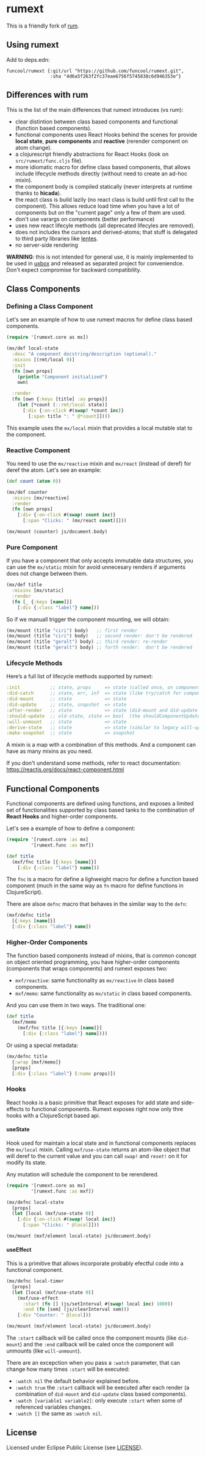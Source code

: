 # rumext #

This is a friendly fork of [rum](https://github.com/tonsky/rum).

## Using rumext

Add to deps.edn:

```
funcool/rumext {:git/url "https://github.com/funcool/rumext.git",
                :sha "4d6a5f263f2fc37eae6756f5745838c6d946353e"}
```

## Differences with rum

This is the list of the main differences that rumext introduces (vs rum):

- clear distintion between class based components and functional
  (function based components).
- functional components uses React Hooks behind the scenes for provide
  **local state**, **pure components** and **reactive** (rerender
  component on atom change).
- a clojurescript friendly abstractions for React Hooks (look on
  `src/rumext/func.cljs` file).
- more idiomatic macro for define class based components, that allows
  include lifecycle methods directly (without need to create an ad-hoc
  mixin).
- the component body is compiled statically (never interprets at
  runtime thanks to **hicada**).
- the react class is build lazily (no react class is build until first
  call to the component). This allows reduce load time when you have a
  lot of components but on the "current page" only a few of them are
  used.
- don't use varargs on components (better performance)
- uses new react lifecyle methods (all deprecated lifecyles are
  removed).
- does not includes the cursors and derived-atoms; that stuff is
  delegated to third party libraries like
  [lentes](https://github.com/funcool/lentes).
- no server-side rendering


**WARNING**: this is not intended for general use, it is mainly
implemented to be used in [uxbox](https://github.com/uxbox/uxbox) and
released as separated project for conveniendce. Don't expect
compromise for backward compatibility.


## Class Components


### Defining a Class Component

Let's see an example of how to use rumext macros for define class
based components.

```clojure
(require '[rumext.core as mx])

(mx/def local-state
  :desc "A component docstring/description (optional)."
  :mixins [(rmt/local 0)]
  :init
  (fn [own props]
    (println "Component initialized")
    own)

  :render
  (fn [own {:keys [title] :as props}]
    (let [*count (::rmt/local state)]
      [:div {:on-click #(swap! *count inc)}
        [:span title ": " @*count]])))
```

This example uses the `mx/local` mixin that provides a local mutable stat
to the component.


### Reactive Component

You need to use the `mx/reactive` mixin and `mx/react` (instead of
deref) for deref the atom. Let's see an example:

```clojure
(def count (atom 0))

(mx/def counter
  :mixins [mx/reactive]
  :render
  (fn [own props]
    [:div {:on-click #(swap! count inc)}
      [:span "Clicks: " (mx/react count)]]))

(mx/mount (counter) js/document.body)
```

### Pure Component

If you have a component that only accepts immutable data structures,
you can use the `mx/static` mixin for avoid unnecesary renders if
arguments does not change between them.


```clojure
(mx/def title
  :mixins [mx/static]
  :render
  (fn [_ {:keys [name]}]
    [:div {:class "label"} name]))
```

So if we manuall trigger the component mounting, we will obtain:

```clojure
(mx/mount (title "ciri") body)   ;; first render
(mx/mount (title "ciri") body)   ;; second render: don't be rendered
(mx/mount (title "geralt") body) ;; third render: re-render
(mx/mount (title "geralt") body) ;; forth render:  don't be rendered
```

### Lifecycle Methods


Here’s a full list of lifecycle methods supported by rumext:

```clojure
:init           ;; state, props     => state (called once, on component constructor)
:did-catch      ;; state, err, inf  => state (like try/catch for components)
:did-mount      ;; state            => state
:did-update     ;; state, snapshot  => state
:after-render   ;; state            => state (did-mount and did-update alias)
:should-update  ;; old-state, state => bool  (the shouldComponentUpdate)
:will-unmount   ;; state            => state
:derive-state   ;; state            => state (similar to legacy will-update and will-mount)
:make-snapshot  ;; state            => snapshot
```

A mixin is a map with a combination of this methods. And a component
can have as many mixins as you need.

If you don't understand some methods, refer to react documentation:
https://reactjs.org/docs/react-component.html


## Functional Components

Functional components are defined using functions, and exposes a
limited set of functionalities supported by class based tanks to the
combination of **React Hooks** and higher-order components.

Let's see a example of how to define a component:

```clojure
(require '[rumext.core :as mx]
         '[rumext.func :as mxf])

(def title
  (mxf/fnc title [{:keys [name]}]
    [:div {:class "label"} name]))
```

The `fnc` is a macro for define a lighweight macro for define a
function based component (much in the same way as `fn` macro for
define functions in ClojureScript).

There are alsoe `defnc` macro that behaves in the similar way to the `defn`:

```clojure
(mxf/defnc title
  [{:keys [name]}]
  [:div {:class "label"} name])
```

### Higher-Order Components

The function based components instead of mixins, that is common
concept on object oriented programming, you have higher-order
components (components that wraps components) and rumext exposes two:

- `mxf/reactive`: same functionality as `mx/reactive` in class based components.
- `mxf/memo`: same functionality as `mx/static` in class based components.

And you can use them in two ways. The traditional one:

```clojure
(def title
  (mxf/memo
    (mxf/fnc title [{:keys [name]}]
      [:div {:class "label"} name])))
```

Or using a special metadata:

```clojure
(mx/defnc title
  {:wrap [mxf/memo]}
  [props]
  [:div {:class "label"} (:name props)])
```


### Hooks

React hooks is a basic primitive that React exposes for add state and
side-effects to functional components. Rumext exposes right now only
thre hooks with a ClojureScript based api.

#### useState

Hook used for maintain a local state and in functional components
replaces the `mx/local` mixin. Calling `mxf/use-state` returns an
atom-like object that will deref to the current value and you can call
`swap!` and `reset!` on it for modify its state.

Any mutation will schedule the component to be rerendered.

```clojure
(require '[rumext.core as mx]
         '[rumext.func :as mxf])

(mx/defnc local-state
  [props]
  (let [local (mxf/use-state 0)]
    [:div {:on-click #(swap! local inc)}
      [:span "Clicks: " @local]]))

(mx/mount (mxf/element local-state) js/document.body)
```

#### useEffect

This is a primitive that allows incorporate probably efectful code
into a functional component.

```clojure
(mx/defnc local-timer
  [props]
  (let [local (mxf/use-state 0)]
    (mxf/use-effect
      :start (fn [] (js/setInterval #(swap! local inc) 1000))
      :end (fn [sem] (js/clearInterval sem)))
    [:div "Counter: " @local]))

(mx/mount (mxf/element local-state) js/document.body)
```

The `:start` callback will be called once the component mounts (like
`did-mount`) and the `:end` callback will be caled once the component
will unmounts (like `will-unmount`).

There are an excepction when you pass a `:watch` parameter, that can
change how many times `:start` will be executed:

- `:watch nil` the default behavior explained before.
- `:watch true` the `:start` callback will be executed after each
  render (a combination of `did-mount` and `did-update` class based
  components).
- `:watch [variable1 variable2]`: only execute `:start` when some of
  referenced variables changes.
- `:watch []` the same as `:watch nil`.


## License ##

Licensed under Eclipse Public License (see [LICENSE](LICENSE)).
